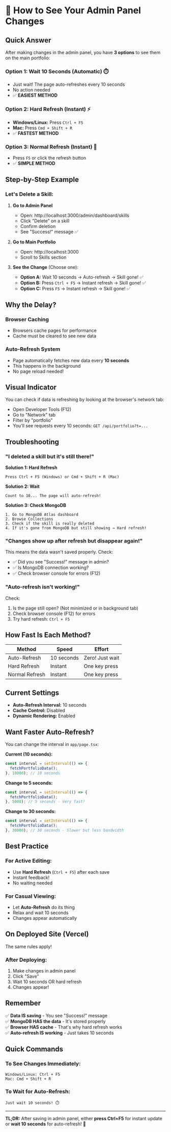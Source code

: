 # 🔄 How to See Your Admin Panel Changes

## Quick Answer
After making changes in the admin panel, you have **3 options** to see them on the main portfolio:

### Option 1: Wait 10 Seconds (Automatic) ⏱️
- Just wait! The page auto-refreshes every 10 seconds
- No action needed
- ✅ **EASIEST METHOD**

### Option 2: Hard Refresh (Instant) ⚡
- **Windows/Linux:** Press `Ctrl + F5`
- **Mac:** Press `Cmd + Shift + R`
- ✅ **FASTEST METHOD**

### Option 3: Normal Refresh (Instant) 🔄
- Press `F5` or click the refresh button
- ✅ **SIMPLE METHOD**

## Step-by-Step Example

### Let's Delete a Skill:

1. **Go to Admin Panel**
   - Open: http://localhost:3000/admin/dashboard/skills
   - Click "Delete" on a skill
   - Confirm deletion
   - See "Success!" message ✅

2. **Go to Main Portfolio**
   - Open: http://localhost:3000
   - Scroll to Skills section

3. **See the Change** (Choose one):
   - **Option A:** Wait 10 seconds → Auto-refresh → Skill gone! ✅
   - **Option B:** Press `Ctrl + F5` → Instant refresh → Skill gone! ✅
   - **Option C:** Press `F5` → Instant refresh → Skill gone! ✅

## Why the Delay?

### Browser Caching
- Browsers cache pages for performance
- Cache must be cleared to see new data

### Auto-Refresh System
- Page automatically fetches new data every **10 seconds**
- This happens in the background
- No page reload needed!

## Visual Indicator

You can check if data is refreshing by looking at the browser's network tab:
- Open Developer Tools (F12)
- Go to "Network" tab
- Filter by "portfolio"
- You'll see requests every 10 seconds: `GET /api/portfolio?t=...`

## Troubleshooting

### "I deleted a skill but it's still there!"

**Solution 1: Hard Refresh**
```
Press Ctrl + F5 (Windows) or Cmd + Shift + R (Mac)
```

**Solution 2: Wait**
```
Count to 10... The page will auto-refresh!
```

**Solution 3: Check MongoDB**
```
1. Go to MongoDB Atlas dashboard
2. Browse Collections
3. Check if the skill is really deleted
4. If it's gone from MongoDB but still showing → Hard refresh!
```

### "Changes show up after refresh but disappear again!"

This means the data wasn't saved properly. Check:
- ✅ Did you see "Success!" message in admin?
- ✅ Is MongoDB connection working?
- ✅ Check browser console for errors (F12)

### "Auto-refresh isn't working!"

Check:
1. Is the page still open? (Not minimized or in background tab)
2. Check browser console (F12) for errors
3. Try hard refresh: `Ctrl + F5`

## How Fast Is Each Method?

| Method | Speed | Effort |
|--------|-------|--------|
| Auto-Refresh | 10 seconds | Zero! Just wait |
| Hard Refresh | Instant | One key press |
| Normal Refresh | Instant | One key press |

## Current Settings

- **Auto-Refresh Interval:** 10 seconds
- **Cache Control:** Disabled
- **Dynamic Rendering:** Enabled

## Want Faster Auto-Refresh?

You can change the interval in `app/page.tsx`:

**Current (10 seconds):**
```typescript
const interval = setInterval(() => {
  fetchPortfolioData();
}, 10000); // 10 seconds
```

**Change to 5 seconds:**
```typescript
const interval = setInterval(() => {
  fetchPortfolioData();
}, 5000); // 5 seconds - Very fast!
```

**Change to 30 seconds:**
```typescript
const interval = setInterval(() => {
  fetchPortfolioData();
}, 30000); // 30 seconds - Slower but less bandwidth
```

## Best Practice

### For Active Editing:
- Use **Hard Refresh** (`Ctrl + F5`) after each save
- Instant feedback!
- No waiting needed

### For Casual Viewing:
- Let **Auto-Refresh** do its thing
- Relax and wait 10 seconds
- Changes appear automatically

## On Deployed Site (Vercel)

The same rules apply!

### After Deploying:
1. Make changes in admin panel
2. Click "Save"
3. Wait 10 seconds OR hard refresh
4. Changes appear!

## Remember

✅ **Data IS saving** - You see "Success!" message  
✅ **MongoDB HAS the data** - It's stored properly  
✅ **Browser HAS cache** - That's why hard refresh works  
✅ **Auto-refresh IS working** - Just takes 10 seconds  

## Quick Commands

### To See Changes Immediately:
```
Windows/Linux: Ctrl + F5
Mac: Cmd + Shift + R
```

### To Wait for Auto-Refresh:
```
Just wait 10 seconds! ⏱️
```

---

**TL;DR:** After saving in admin panel, either **press Ctrl+F5** for instant update or **wait 10 seconds** for auto-refresh! 🚀

